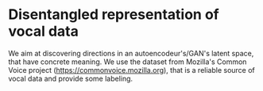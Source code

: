 #  Disentangled representation of vocal data
We aim at discovering directions in an autoencodeur's/GAN's latent space, that have concrete meaning.
We use the dataset from Mozilla's Common Voice project (https://commonvoice.mozilla.org), that is a reliable source of vocal data and provide some labeling.
